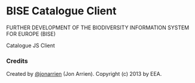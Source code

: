 BISE Catalogue Client
=====================

FURTHER DEVELOPMENT OF THE BIODIVERSITY INFORMATION SYSTEM FOR EUROPE (BISE)

Catalogue JS Client

### Credits
Created by [@jonarrien](http://twitter.com/jonarrien) (Jon Arrien).
Copyright (c) 2013 by EEA.

